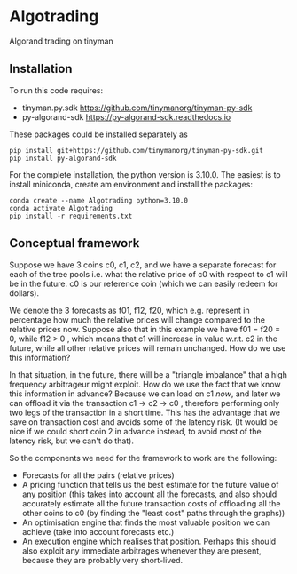 # Algotrading
Algorand trading on tinyman

## Installation

To run this code requires:
- tinyman.py.sdk https://github.com/tinymanorg/tinyman-py-sdk
- py-algorand-sdk https://py-algorand-sdk.readthedocs.io

These packages could be installed separately as
```
pip install git+https://github.com/tinymanorg/tinyman-py-sdk.git
pip install py-algorand-sdk
```

For the complete installation, the python version is 3.10.0. 
The easiest is to install miniconda, create am environment and install the packages:
```
conda create --name Algotrading python=3.10.0
conda activate Algotrading
pip install -r requirements.txt
```



## Conceptual framework

Suppose we have 3 coins c0, c1, c2, and we have a separate forecast for each of the tree pools i.e. what the relative price of c0 with respect to c1 will be in the future. c0 is our reference coin (which we can easily redeem for dollars).

We denote the 3 forecasts as f01, f12, f20, which e.g. represent in percentage how much the relative prices will change compared to the relative prices now. 
Suppose also that in this example we have f01 = f20 = 0, while f12 > 0 , which means that c1 will increase in value w.r.t. c2 in the future, while all other relative prices will remain unchanged. How do we use this information?

In that situation, in the future, there will be a "triangle imbalance" that a high frequency arbitrageur might exploit. How do we use the fact that we know this information in advance? Because we can load on c1 *now*, and later we can offload it via the transaction c1 -> c2 -> c0 , therefore performing only two legs of the transaction in a short time. This has the advantage that we save on transaction cost and avoids some of the latency risk. (It would be nice if we could short coin 2 in advance instead, to avoid most of the latency risk, but we can't do that). 

So the components we need for the framework to work are the following:
- Forecasts for all the pairs (relative prices)
- A pricing function that tells us the best estimate for the future value of any  position (this takes into account all the forecasts, and also should accurately estimate all the future transaction costs of offloading all the other coins to c0 (by finding the "least cost" paths through the graphs))
- An optimisation engine that finds the most valuable position we can achieve (take into account forecasts etc.)
- An execution engine which realises that position. Perhaps this should also exploit any immediate arbitrages whenever they are present, because they are probably very short-lived.
